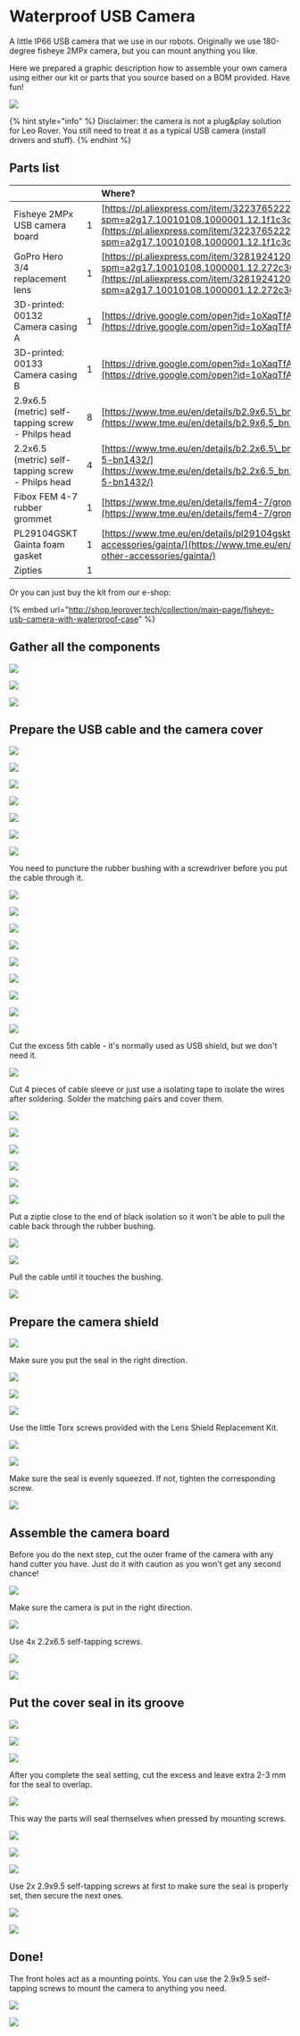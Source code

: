 # Waterproof USB Camera

A little IP66 USB camera that we use in our robots. Originally we use 180-degree fisheye 2MPx camera, but you can mount anything you like.

Here we prepared a graphic description how to assemble your own camera using either our kit or parts that you source based on a BOM provided. Have fun!

![](../.gitbook/assets/p1010458.JPG)

{% hint style="info" %}
Disclaimer: the camera is not a plug&play solution for Leo Rover. You still need to treat it as a typical USB camera \(install drivers and stuff\).
{% endhint %}

## Parts list

|  |  | Where? |
| :--- | :--- | :--- |
| Fisheye 2MPx USB camera board | 1 | [https://pl.aliexpress.com/item/32237652225.html?spm=a2g17.10010108.1000001.12.1f1c3d662jTHpQ](https://pl.aliexpress.com/item/32237652225.html?spm=a2g17.10010108.1000001.12.1f1c3d662jTHpQ) |
| GoPro Hero 3/4 replacement lens | 1 | [https://pl.aliexpress.com/item/32819241208.html?spm=a2g17.10010108.1000001.12.272c36a0HAy2pt](https://pl.aliexpress.com/item/32819241208.html?spm=a2g17.10010108.1000001.12.272c36a0HAy2pt) |
| 3D-printed: 00132 Camera casing A | 1 | [https://drive.google.com/open?id=1oXaqTfATssrDPp31PlTnOchlYN\_OhFvU](https://drive.google.com/open?id=1oXaqTfATssrDPp31PlTnOchlYN_OhFvU) |
| 3D-printed: 00133 Camera casing B | 1 | [https://drive.google.com/open?id=1oXaqTfATssrDPp31PlTnOchlYN\_OhFvU](https://drive.google.com/open?id=1oXaqTfATssrDPp31PlTnOchlYN_OhFvU) |
| 2.9x6.5 \(metric\) self-tapping screw - Philps head | 8 | [https://www.tme.eu/en/details/b2.9x6.5\_bn1432/screws/bossard/1216120/](https://www.tme.eu/en/details/b2.9x6.5_bn1432/screws/bossard/1216120/) |
| 2.2x6.5 \(metric\) self-tapping screw - Philps head | 4 | [https://www.tme.eu/en/details/b2.2x6.5\_bn1432/screws/bossard/m2-2x6-5-bn1432/](https://www.tme.eu/en/details/b2.2x6.5_bn1432/screws/bossard/m2-2x6-5-bn1432/) |
| Fibox FEM 4-7 rubber grommet | 1 | [https://www.tme.eu/en/details/fem4-7/grommets/fibox/fem-4-7/](https://www.tme.eu/en/details/fem4-7/grommets/fibox/fem-4-7/) |
| PL29104GSKT Gainta foam gasket | 1 | [https://www.tme.eu/en/details/pl29104gskt/enclosures-other-accessories/gainta/](https://www.tme.eu/en/details/pl29104gskt/enclosures-other-accessories/gainta/) |
| Zipties | 1 |  |

Or you can just buy the kit from our e-shop: 

{% embed url="http://shop.leorover.tech/collection/main-page/fisheye-usb-camera-with-waterproof-case" %}

## Gather all the components

![](../.gitbook/assets/p1010331.JPG)

![](../.gitbook/assets/p1010333.JPG)

![](../.gitbook/assets/p1010335.JPG)

## Prepare the USB cable and the camera cover

![](../.gitbook/assets/p1010341.JPG)

![](../.gitbook/assets/p1010344.JPG)

![](../.gitbook/assets/p1010346.JPG)

![](../.gitbook/assets/p1010348.JPG)

![](../.gitbook/assets/p1010351.JPG)

![](../.gitbook/assets/p1010352.JPG)

![](../.gitbook/assets/p1010359.JPG)

You need to puncture the rubber bushing with a screwdriver before you put the cable through it.

![](../.gitbook/assets/p1010361.JPG)

![](../.gitbook/assets/p1010364.JPG)

![](../.gitbook/assets/p1010366.JPG)

![](../.gitbook/assets/p1010345.JPG)

![](../.gitbook/assets/p1010356.JPG)

![](../.gitbook/assets/p1010369.JPG)

![](../.gitbook/assets/p1010370.JPG)

![](../.gitbook/assets/p1010372.JPG)

![](../.gitbook/assets/p1010373.JPG)

Cut the excess 5th cable - it's normally used as USB shield, but we don't need it.

![](../.gitbook/assets/p1010375.JPG)

Cut 4 pieces of cable sleeve or just use a isolating tape to isolate the wires after soldering. Solder the matching pairs and cover them.

![](../.gitbook/assets/p1010377.JPG)

![](../.gitbook/assets/p1010379.JPG)

![](../.gitbook/assets/p1010380.JPG)

![](../.gitbook/assets/p1010383.JPG)

![](../.gitbook/assets/p1010386.JPG)

![](../.gitbook/assets/p1010387.JPG)

Put a ziptie close to the end of black isolation so it won't be able to pull the cable back through the rubber bushing.

![](../.gitbook/assets/p1010390.JPG)

![](../.gitbook/assets/p1010392.JPG)

Pull the cable until it touches the bushing.

![](../.gitbook/assets/p1010394.JPG)

## Prepare the camera shield

![](../.gitbook/assets/p1010397.JPG)

Make sure you put the seal in the right direction.

![](../.gitbook/assets/p1010399.JPG)

![](../.gitbook/assets/p1010401.JPG)

![](../.gitbook/assets/p1010404.JPG)

Use the little Torx screws provided with the Lens Shield Replacement Kit.

![](../.gitbook/assets/p1010408.JPG)

![](../.gitbook/assets/p1010413.JPG)

Make sure the seal is evenly squeezed. If not, tighten the corresponding screw.

![](../.gitbook/assets/p1010416.JPG)

## Assemble the camera board

Before you do the next step, cut the outer frame of the camera with any hand cutter you have. Just do it with caution as you won't get any second chance!

![](../.gitbook/assets/p1010420.JPG)

Make sure the camera is put in the right direction.

![](../.gitbook/assets/p1010425.JPG)

Use 4x 2.2x6.5 self-tapping screws.

![](../.gitbook/assets/p1010427.JPG)

![](../.gitbook/assets/p1010430.JPG)

## Put the cover seal in its groove

![](../.gitbook/assets/p1010434.JPG)

![](../.gitbook/assets/p1010435.JPG)

![](../.gitbook/assets/p1010438.JPG)

After you complete the seal setting, cut the excess and leave extra 2-3 mm for the seal to overlap.

![](../.gitbook/assets/p1010441.JPG)

This way the parts will seal themselves when pressed by mounting screws.

![](../.gitbook/assets/p1010442.JPG)

![](../.gitbook/assets/p1010445.JPG)

![](../.gitbook/assets/p1010449.JPG)

Use 2x 2.9x9.5 self-tapping screws at first to make sure the seal is properly set, then secure the next ones.

![](../.gitbook/assets/p1010452.JPG)

![](../.gitbook/assets/p1010453.JPG)

## Done!

The front holes act as a mounting points. You can use the 2.9x9.5 self-tapping screws to mount the camera to anything you need.

![](../.gitbook/assets/p1010460.JPG)

![](../.gitbook/assets/camera_mounting_points_trqbz6ptu9.jpg)

